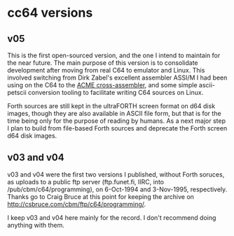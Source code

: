 # cc64 versions


## v05

This is the first open-sourced version, and the one I intend to maintain
for the near future. The main purpose of this version is to consolidate
development after moving from real C64 to emulator and Linux.
This involved switching from Dirk Zabel's excellent assembler ASSI/M
I had been using on the C64 to the 
[ACME cross-assembler](https://sourceforge.net/p/acme-crossass/wiki/Home/),
and some simple ascii-petscii conversion tooling to facilitate writing
C64 sources on Linux.

Forth sources are still kept in the ultraFORTH screen format on d64
disk images, though they are also available in ASCII file form, but that
is for the time being only for the purpose of reading by humans.
As a next major step I plan to build from file-based
Forth sources and deprecate the Forth screen d64 disk images.


## v03 and v04

v03 and v04 were the first two versions I published, without
Forth soruces, as uploads to a public ftp server
(ftp.funet.fi, IIRC, into /pub/cbm/c64/programming),
on 6-Oct-1994 and 3-Nov-1995, respectively.
Thanks go to Craig Bruce at this point for keeping the archive on
<http://csbruce.com/cbm/ftp/c64/programming/>.

I keep v03 and v04 here mainly for the record. I don't recommend doing anything
with them.

